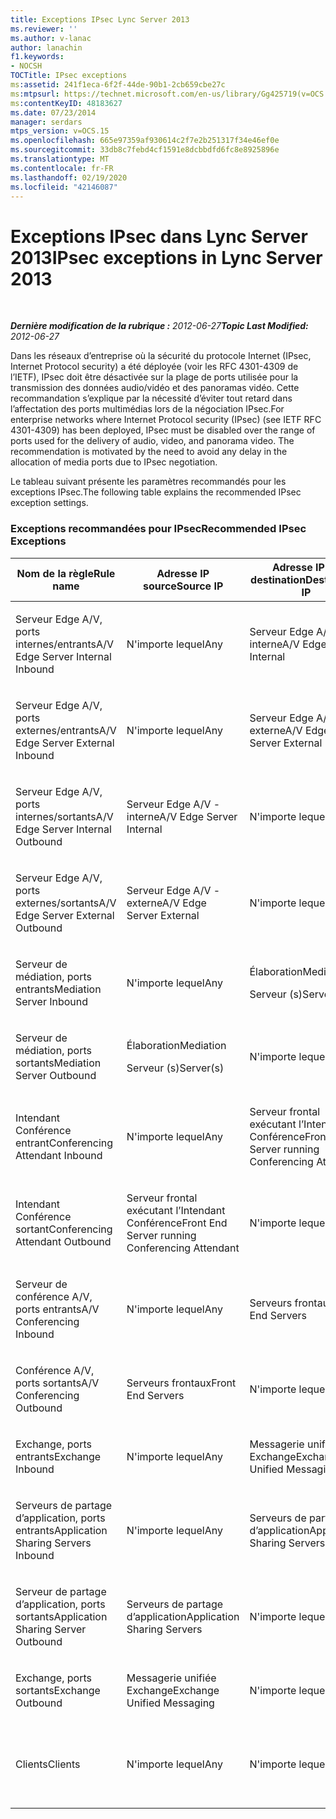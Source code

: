 ```yaml
---
title: Exceptions IPsec Lync Server 2013
ms.reviewer: ''
ms.author: v-lanac
author: lanachin
f1.keywords:
- NOCSH
TOCTitle: IPsec exceptions
ms:assetid: 241f1eca-6f2f-44de-90b1-2cb659cbe27c
ms:mtpsurl: https://technet.microsoft.com/en-us/library/Gg425719(v=OCS.15)
ms:contentKeyID: 48183627
ms.date: 07/23/2014
manager: serdars
mtps_version: v=OCS.15
ms.openlocfilehash: 665e97359af930614c2f7e2b251317f34e46ef0e
ms.sourcegitcommit: 33db8c7febd4cf1591e8dcbbdfd6fc8e8925896e
ms.translationtype: MT
ms.contentlocale: fr-FR
ms.lasthandoff: 02/19/2020
ms.locfileid: "42146087"
---
```

<div data-xmlns="http://www.w3.org/1999/xhtml">

<div class="topic" data-xmlns="http://www.w3.org/1999/xhtml" data-msxsl="urn:schemas-microsoft-com:xslt" data-cs="http://msdn.microsoft.com/">

<div data-asp="https://msdn2.microsoft.com/asp">

# <a name="ipsec-exceptions-in-lync-server-2013"></a><span data-ttu-id="45615-102">Exceptions IPsec dans Lync Server 2013</span><span class="sxs-lookup"><span data-stu-id="45615-102">IPsec exceptions in Lync Server 2013</span></span>

</div>

<div id="mainSection">

<div id="mainBody">

<span> </span>

<span data-ttu-id="45615-103">_**Dernière modification de la rubrique :** 2012-06-27_</span><span class="sxs-lookup"><span data-stu-id="45615-103">_**Topic Last Modified:** 2012-06-27_</span></span>

<span data-ttu-id="45615-p101">Dans les réseaux d’entreprise où la sécurité du protocole Internet (IPsec, Internet Protocol security) a été déployée (voir les RFC 4301-4309 de l’IETF), IPsec doit être désactivée sur la plage de ports utilisée pour la transmission des données audio/vidéo et des panoramas vidéo. Cette recommandation s’explique par la nécessité d’éviter tout retard dans l’affectation des ports multimédias lors de la négociation IPsec.</span><span class="sxs-lookup"><span data-stu-id="45615-p101">For enterprise networks where Internet Protocol security (IPsec) (see IETF RFC 4301-4309) has been deployed, IPsec must be disabled over the range of ports used for the delivery of audio, video, and panorama video. The recommendation is motivated by the need to avoid any delay in the allocation of media ports due to IPsec negotiation.</span></span>

<span data-ttu-id="45615-106">Le tableau suivant présente les paramètres recommandés pour les exceptions IPsec.</span><span class="sxs-lookup"><span data-stu-id="45615-106">The following table explains the recommended IPsec exception settings.</span></span>

### <a name="recommended-ipsec-exceptions"></a><span data-ttu-id="45615-107">Exceptions recommandées pour IPsec</span><span class="sxs-lookup"><span data-stu-id="45615-107">Recommended IPsec Exceptions</span></span>

<table style="width:100%;">
<colgroup>
<col style="width: 14%" />
<col style="width: 14%" />
<col style="width: 14%" />
<col style="width: 14%" />
<col style="width: 14%" />
<col style="width: 14%" />
<col style="width: 14%" />
</colgroup>
<thead>
<tr class="header">
<th><span data-ttu-id="45615-108">Nom de la règle</span><span class="sxs-lookup"><span data-stu-id="45615-108">Rule name</span></span></th>
<th><span data-ttu-id="45615-109">Adresse IP source</span><span class="sxs-lookup"><span data-stu-id="45615-109">Source IP</span></span></th>
<th><span data-ttu-id="45615-110">Adresse IP de destination</span><span class="sxs-lookup"><span data-stu-id="45615-110">Destination IP</span></span></th>
<th><span data-ttu-id="45615-111">Protocole</span><span class="sxs-lookup"><span data-stu-id="45615-111">Protocol</span></span></th>
<th><span data-ttu-id="45615-112">Port source</span><span class="sxs-lookup"><span data-stu-id="45615-112">Source port</span></span></th>
<th><span data-ttu-id="45615-113">Port de destination</span><span class="sxs-lookup"><span data-stu-id="45615-113">Destination port</span></span></th>
<th><span data-ttu-id="45615-114">Besoin d’authentification</span><span class="sxs-lookup"><span data-stu-id="45615-114">Authentication Requirement</span></span></th>
</tr>
</thead>
<tbody>
<tr class="odd">
<td><p><span data-ttu-id="45615-115">Serveur Edge A/V, ports internes/entrants</span><span class="sxs-lookup"><span data-stu-id="45615-115">A/V Edge Server Internal Inbound</span></span></p></td>
<td><p><span data-ttu-id="45615-116">N'importe lequel</span><span class="sxs-lookup"><span data-stu-id="45615-116">Any</span></span></p></td>
<td><p><span data-ttu-id="45615-117">Serveur Edge A/V - interne</span><span class="sxs-lookup"><span data-stu-id="45615-117">A/V Edge Server Internal</span></span></p></td>
<td><p><span data-ttu-id="45615-118">UDP et TCP</span><span class="sxs-lookup"><span data-stu-id="45615-118">UDP and TCP</span></span></p></td>
<td><p><span data-ttu-id="45615-119">N'importe lequel</span><span class="sxs-lookup"><span data-stu-id="45615-119">Any</span></span></p></td>
<td><p><span data-ttu-id="45615-120">N'importe lequel</span><span class="sxs-lookup"><span data-stu-id="45615-120">Any</span></span></p></td>
<td><p><span data-ttu-id="45615-121">Ne pas authentifier</span><span class="sxs-lookup"><span data-stu-id="45615-121">Do not authenticate</span></span></p></td>
</tr>
<tr class="even">
<td><p><span data-ttu-id="45615-122">Serveur Edge A/V, ports externes/entrants</span><span class="sxs-lookup"><span data-stu-id="45615-122">A/V Edge Server External Inbound</span></span></p></td>
<td><p><span data-ttu-id="45615-123">N'importe lequel</span><span class="sxs-lookup"><span data-stu-id="45615-123">Any</span></span></p></td>
<td><p><span data-ttu-id="45615-124">Serveur Edge A/V - externe</span><span class="sxs-lookup"><span data-stu-id="45615-124">A/V Edge Server External</span></span></p></td>
<td><p><span data-ttu-id="45615-125">UDP et TCP</span><span class="sxs-lookup"><span data-stu-id="45615-125">UDP and TCP</span></span></p></td>
<td><p><span data-ttu-id="45615-126">N'importe lequel</span><span class="sxs-lookup"><span data-stu-id="45615-126">Any</span></span></p></td>
<td><p><span data-ttu-id="45615-127">N'importe lequel</span><span class="sxs-lookup"><span data-stu-id="45615-127">Any</span></span></p></td>
<td><p><span data-ttu-id="45615-128">Ne pas authentifier</span><span class="sxs-lookup"><span data-stu-id="45615-128">Do not authenticate</span></span></p></td>
</tr>
<tr class="odd">
<td><p><span data-ttu-id="45615-129">Serveur Edge A/V, ports internes/sortants</span><span class="sxs-lookup"><span data-stu-id="45615-129">A/V Edge Server Internal Outbound</span></span></p></td>
<td><p><span data-ttu-id="45615-130">Serveur Edge A/V - interne</span><span class="sxs-lookup"><span data-stu-id="45615-130">A/V Edge Server Internal</span></span></p></td>
<td><p><span data-ttu-id="45615-131">N'importe lequel</span><span class="sxs-lookup"><span data-stu-id="45615-131">Any</span></span></p></td>
<td><p><span data-ttu-id="45615-132">TCP &amp; UDP</span><span class="sxs-lookup"><span data-stu-id="45615-132">UDP &amp; TCP</span></span></p></td>
<td><p><span data-ttu-id="45615-133">N'importe lequel</span><span class="sxs-lookup"><span data-stu-id="45615-133">Any</span></span></p></td>
<td><p><span data-ttu-id="45615-134">N'importe lequel</span><span class="sxs-lookup"><span data-stu-id="45615-134">Any</span></span></p></td>
<td><p><span data-ttu-id="45615-135">Ne pas authentifier</span><span class="sxs-lookup"><span data-stu-id="45615-135">Do not authenticate</span></span></p></td>
</tr>
<tr class="even">
<td><p><span data-ttu-id="45615-136">Serveur Edge A/V, ports externes/sortants</span><span class="sxs-lookup"><span data-stu-id="45615-136">A/V Edge Server External Outbound</span></span></p></td>
<td><p><span data-ttu-id="45615-137">Serveur Edge A/V - externe</span><span class="sxs-lookup"><span data-stu-id="45615-137">A/V Edge Server External</span></span></p></td>
<td><p><span data-ttu-id="45615-138">N'importe lequel</span><span class="sxs-lookup"><span data-stu-id="45615-138">Any</span></span></p></td>
<td><p><span data-ttu-id="45615-139">UDP et TCP</span><span class="sxs-lookup"><span data-stu-id="45615-139">UDP and TCP</span></span></p></td>
<td><p><span data-ttu-id="45615-140">N'importe lequel</span><span class="sxs-lookup"><span data-stu-id="45615-140">Any</span></span></p></td>
<td><p><span data-ttu-id="45615-141">N'importe lequel</span><span class="sxs-lookup"><span data-stu-id="45615-141">Any</span></span></p></td>
<td><p><span data-ttu-id="45615-142">Ne pas authentifier</span><span class="sxs-lookup"><span data-stu-id="45615-142">Do not authenticate</span></span></p></td>
</tr>
<tr class="odd">
<td><p><span data-ttu-id="45615-143">Serveur de médiation, ports entrants</span><span class="sxs-lookup"><span data-stu-id="45615-143">Mediation Server Inbound</span></span></p></td>
<td><p><span data-ttu-id="45615-144">N'importe lequel</span><span class="sxs-lookup"><span data-stu-id="45615-144">Any</span></span></p></td>
<td><p><span data-ttu-id="45615-145">Élaboration</span><span class="sxs-lookup"><span data-stu-id="45615-145">Mediation</span></span></p>
<p><span data-ttu-id="45615-146">Serveur (s)</span><span class="sxs-lookup"><span data-stu-id="45615-146">Server(s)</span></span></p></td>
<td><p><span data-ttu-id="45615-147">UDP et TCP</span><span class="sxs-lookup"><span data-stu-id="45615-147">UDP and TCP</span></span></p></td>
<td><p><span data-ttu-id="45615-148">N'importe lequel</span><span class="sxs-lookup"><span data-stu-id="45615-148">Any</span></span></p></td>
<td><p><span data-ttu-id="45615-149">N'importe lequel</span><span class="sxs-lookup"><span data-stu-id="45615-149">Any</span></span></p></td>
<td><p><span data-ttu-id="45615-150">Ne pas authentifier</span><span class="sxs-lookup"><span data-stu-id="45615-150">Do not authenticate</span></span></p></td>
</tr>
<tr class="even">
<td><p><span data-ttu-id="45615-151">Serveur de médiation, ports sortants</span><span class="sxs-lookup"><span data-stu-id="45615-151">Mediation Server Outbound</span></span></p></td>
<td><p><span data-ttu-id="45615-152">Élaboration</span><span class="sxs-lookup"><span data-stu-id="45615-152">Mediation</span></span></p>
<p><span data-ttu-id="45615-153">Serveur (s)</span><span class="sxs-lookup"><span data-stu-id="45615-153">Server(s)</span></span></p></td>
<td><p><span data-ttu-id="45615-154">N'importe lequel</span><span class="sxs-lookup"><span data-stu-id="45615-154">Any</span></span></p></td>
<td><p><span data-ttu-id="45615-155">UDP et TCP</span><span class="sxs-lookup"><span data-stu-id="45615-155">UDP and TCP</span></span></p></td>
<td><p><span data-ttu-id="45615-156">N'importe lequel</span><span class="sxs-lookup"><span data-stu-id="45615-156">Any</span></span></p></td>
<td><p><span data-ttu-id="45615-157">N'importe lequel</span><span class="sxs-lookup"><span data-stu-id="45615-157">Any</span></span></p></td>
<td><p><span data-ttu-id="45615-158">Ne pas authentifier</span><span class="sxs-lookup"><span data-stu-id="45615-158">Do not authenticate</span></span></p></td>
</tr>
<tr class="odd">
<td><p><span data-ttu-id="45615-159">Intendant Conférence entrant</span><span class="sxs-lookup"><span data-stu-id="45615-159">Conferencing Attendant Inbound</span></span></p></td>
<td><p><span data-ttu-id="45615-160">N'importe lequel</span><span class="sxs-lookup"><span data-stu-id="45615-160">Any</span></span></p></td>
<td><p><span data-ttu-id="45615-161">Serveur frontal exécutant l’Intendant Conférence</span><span class="sxs-lookup"><span data-stu-id="45615-161">Front End Server running Conferencing Attendant</span></span></p></td>
<td><p><span data-ttu-id="45615-162">UDP et TCP</span><span class="sxs-lookup"><span data-stu-id="45615-162">UDP and TCP</span></span></p></td>
<td><p><span data-ttu-id="45615-163">N'importe lequel</span><span class="sxs-lookup"><span data-stu-id="45615-163">Any</span></span></p></td>
<td><p><span data-ttu-id="45615-164">N'importe lequel</span><span class="sxs-lookup"><span data-stu-id="45615-164">Any</span></span></p></td>
<td><p><span data-ttu-id="45615-165">Ne pas authentifier</span><span class="sxs-lookup"><span data-stu-id="45615-165">Do not authenticate</span></span></p></td>
</tr>
<tr class="even">
<td><p><span data-ttu-id="45615-166">Intendant Conférence sortant</span><span class="sxs-lookup"><span data-stu-id="45615-166">Conferencing Attendant Outbound</span></span></p></td>
<td><p><span data-ttu-id="45615-167">Serveur frontal exécutant l’Intendant Conférence</span><span class="sxs-lookup"><span data-stu-id="45615-167">Front End Server running Conferencing Attendant</span></span></p></td>
<td><p><span data-ttu-id="45615-168">N'importe lequel</span><span class="sxs-lookup"><span data-stu-id="45615-168">Any</span></span></p></td>
<td><p><span data-ttu-id="45615-169">UDP et TCP</span><span class="sxs-lookup"><span data-stu-id="45615-169">UDP and TCP</span></span></p></td>
<td><p><span data-ttu-id="45615-170">N'importe lequel</span><span class="sxs-lookup"><span data-stu-id="45615-170">Any</span></span></p></td>
<td><p><span data-ttu-id="45615-171">N'importe lequel</span><span class="sxs-lookup"><span data-stu-id="45615-171">Any</span></span></p></td>
<td><p><span data-ttu-id="45615-172">Ne pas authentifier</span><span class="sxs-lookup"><span data-stu-id="45615-172">Do not authenticate</span></span></p></td>
</tr>
<tr class="odd">
<td><p><span data-ttu-id="45615-173">Serveur de conférence A/V, ports entrants</span><span class="sxs-lookup"><span data-stu-id="45615-173">A/V Conferencing Inbound</span></span></p></td>
<td><p><span data-ttu-id="45615-174">N'importe lequel</span><span class="sxs-lookup"><span data-stu-id="45615-174">Any</span></span></p></td>
<td><p><span data-ttu-id="45615-175">Serveurs frontaux</span><span class="sxs-lookup"><span data-stu-id="45615-175">Front End Servers</span></span></p></td>
<td><p><span data-ttu-id="45615-176">UDP et TCP</span><span class="sxs-lookup"><span data-stu-id="45615-176">UDP and TCP</span></span></p></td>
<td><p><span data-ttu-id="45615-177">N'importe lequel</span><span class="sxs-lookup"><span data-stu-id="45615-177">Any</span></span></p></td>
<td><p><span data-ttu-id="45615-178">N'importe lequel</span><span class="sxs-lookup"><span data-stu-id="45615-178">Any</span></span></p></td>
<td><p><span data-ttu-id="45615-179">Ne pas authentifier</span><span class="sxs-lookup"><span data-stu-id="45615-179">Do not authenticate</span></span></p></td>
</tr>
<tr class="even">
<td><p><span data-ttu-id="45615-180">Conférence A/V, ports sortants</span><span class="sxs-lookup"><span data-stu-id="45615-180">A/V Conferencing Outbound</span></span></p></td>
<td><p><span data-ttu-id="45615-181">Serveurs frontaux</span><span class="sxs-lookup"><span data-stu-id="45615-181">Front End Servers</span></span></p></td>
<td><p><span data-ttu-id="45615-182">N'importe lequel</span><span class="sxs-lookup"><span data-stu-id="45615-182">Any</span></span></p></td>
<td><p><span data-ttu-id="45615-183">UDP et TCP</span><span class="sxs-lookup"><span data-stu-id="45615-183">UDP and TCP</span></span></p></td>
<td><p><span data-ttu-id="45615-184">N'importe lequel</span><span class="sxs-lookup"><span data-stu-id="45615-184">Any</span></span></p></td>
<td><p><span data-ttu-id="45615-185">N'importe lequel</span><span class="sxs-lookup"><span data-stu-id="45615-185">Any</span></span></p></td>
<td><p><span data-ttu-id="45615-186">Ne pas authentifier</span><span class="sxs-lookup"><span data-stu-id="45615-186">Do not authenticate</span></span></p></td>
</tr>
<tr class="odd">
<td><p><span data-ttu-id="45615-187">Exchange, ports entrants</span><span class="sxs-lookup"><span data-stu-id="45615-187">Exchange Inbound</span></span></p></td>
<td><p><span data-ttu-id="45615-188">N'importe lequel</span><span class="sxs-lookup"><span data-stu-id="45615-188">Any</span></span></p></td>
<td><p><span data-ttu-id="45615-189">Messagerie unifiée Exchange</span><span class="sxs-lookup"><span data-stu-id="45615-189">Exchange Unified Messaging</span></span></p></td>
<td><p><span data-ttu-id="45615-190">UDP et TCP</span><span class="sxs-lookup"><span data-stu-id="45615-190">UDP and TCP</span></span></p></td>
<td><p><span data-ttu-id="45615-191">N'importe lequel</span><span class="sxs-lookup"><span data-stu-id="45615-191">Any</span></span></p></td>
<td><p><span data-ttu-id="45615-192">N'importe lequel</span><span class="sxs-lookup"><span data-stu-id="45615-192">Any</span></span></p></td>
<td><p><span data-ttu-id="45615-193">Ne pas authentifier</span><span class="sxs-lookup"><span data-stu-id="45615-193">Do not authenticate</span></span></p></td>
</tr>
<tr class="even">
<td><p><span data-ttu-id="45615-194">Serveurs de partage d’application, ports entrants</span><span class="sxs-lookup"><span data-stu-id="45615-194">Application Sharing Servers Inbound</span></span></p></td>
<td><p><span data-ttu-id="45615-195">N'importe lequel</span><span class="sxs-lookup"><span data-stu-id="45615-195">Any</span></span></p></td>
<td><p><span data-ttu-id="45615-196">Serveurs de partage d’application</span><span class="sxs-lookup"><span data-stu-id="45615-196">Application Sharing Servers</span></span></p></td>
<td><p><span data-ttu-id="45615-197">TCP</span><span class="sxs-lookup"><span data-stu-id="45615-197">TCP</span></span></p></td>
<td><p><span data-ttu-id="45615-198">N'importe lequel</span><span class="sxs-lookup"><span data-stu-id="45615-198">Any</span></span></p></td>
<td><p><span data-ttu-id="45615-199">N'importe lequel</span><span class="sxs-lookup"><span data-stu-id="45615-199">Any</span></span></p></td>
<td><p><span data-ttu-id="45615-200">Ne pas authentifier</span><span class="sxs-lookup"><span data-stu-id="45615-200">Do not authenticate</span></span></p></td>
</tr>
<tr class="odd">
<td><p><span data-ttu-id="45615-201">Serveur de partage d’application, ports sortants</span><span class="sxs-lookup"><span data-stu-id="45615-201">Application Sharing Server Outbound</span></span></p></td>
<td><p><span data-ttu-id="45615-202">Serveurs de partage d’application</span><span class="sxs-lookup"><span data-stu-id="45615-202">Application Sharing Servers</span></span></p></td>
<td><p><span data-ttu-id="45615-203">N'importe lequel</span><span class="sxs-lookup"><span data-stu-id="45615-203">Any</span></span></p></td>
<td><p><span data-ttu-id="45615-204">TCP</span><span class="sxs-lookup"><span data-stu-id="45615-204">TCP</span></span></p></td>
<td><p><span data-ttu-id="45615-205">N'importe lequel</span><span class="sxs-lookup"><span data-stu-id="45615-205">Any</span></span></p></td>
<td><p><span data-ttu-id="45615-206">N'importe lequel</span><span class="sxs-lookup"><span data-stu-id="45615-206">Any</span></span></p></td>
<td><p><span data-ttu-id="45615-207">Ne pas authentifier</span><span class="sxs-lookup"><span data-stu-id="45615-207">Do not authenticate</span></span></p></td>
</tr>
<tr class="even">
<td><p><span data-ttu-id="45615-208">Exchange, ports sortants</span><span class="sxs-lookup"><span data-stu-id="45615-208">Exchange Outbound</span></span></p></td>
<td><p><span data-ttu-id="45615-209">Messagerie unifiée Exchange</span><span class="sxs-lookup"><span data-stu-id="45615-209">Exchange Unified Messaging</span></span></p></td>
<td><p><span data-ttu-id="45615-210">N'importe lequel</span><span class="sxs-lookup"><span data-stu-id="45615-210">Any</span></span></p></td>
<td><p><span data-ttu-id="45615-211">UDP et TCP</span><span class="sxs-lookup"><span data-stu-id="45615-211">UDP and TCP</span></span></p></td>
<td><p><span data-ttu-id="45615-212">N'importe lequel</span><span class="sxs-lookup"><span data-stu-id="45615-212">Any</span></span></p></td>
<td><p><span data-ttu-id="45615-213">N'importe lequel</span><span class="sxs-lookup"><span data-stu-id="45615-213">Any</span></span></p></td>
<td><p><span data-ttu-id="45615-214">Ne pas authentifier</span><span class="sxs-lookup"><span data-stu-id="45615-214">Do not authenticate</span></span></p></td>
</tr>
<tr class="odd">
<td><p><span data-ttu-id="45615-215">Clients</span><span class="sxs-lookup"><span data-stu-id="45615-215">Clients</span></span></p></td>
<td><p><span data-ttu-id="45615-216">N'importe lequel</span><span class="sxs-lookup"><span data-stu-id="45615-216">Any</span></span></p></td>
<td><p><span data-ttu-id="45615-217">N'importe lequel</span><span class="sxs-lookup"><span data-stu-id="45615-217">Any</span></span></p></td>
<td><p><span data-ttu-id="45615-218">DATAGRAMME</span><span class="sxs-lookup"><span data-stu-id="45615-218">UDP</span></span></p></td>
<td><p><span data-ttu-id="45615-219">Plage de ports multimédias définie</span><span class="sxs-lookup"><span data-stu-id="45615-219">Specified media port range</span></span></p></td>
<td><p><span data-ttu-id="45615-220">N'importe lequel</span><span class="sxs-lookup"><span data-stu-id="45615-220">Any</span></span></p></td>
<td><p><span data-ttu-id="45615-221">Ne pas authentifier</span><span class="sxs-lookup"><span data-stu-id="45615-221">Do not authenticate</span></span></p></td>
</tr>
</tbody>
</table>


</div>

<span> </span>

</div>

</div>

</div>

